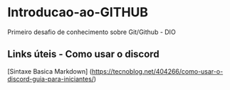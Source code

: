 # Introducao-ao-GITHUB
Primeiro desafio de conhecimento sobre Git/Github - DIO

## Links úteis - Como usar o discord
[Sintaxe Basica Markdown] (https://tecnoblog.net/404266/como-usar-o-discord-guia-para-iniciantes/)
